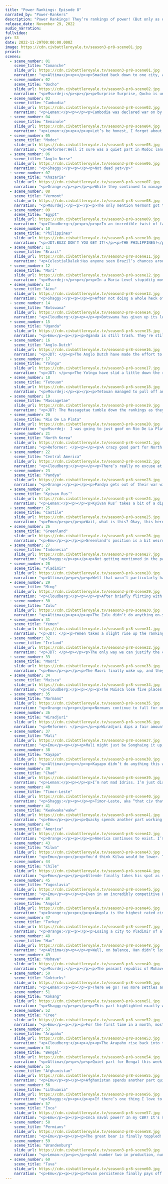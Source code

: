```yaml
---
title: "Power Rankings: Episode 8"
narrated_by: "Power-Rankers"
description: "Power Rankings! They’re rankings of power! (But only as of the instant of the end of the previous episode, as these are not meant to be future predictions!) Power Rankings!"
release_date: November 29, 2022
audio_narration:
fullvideo:
pr: S3
date: 2022-11-29T00:00:00.000Z
image: https://cdn.civbattleroyale.tv/season3-pr8-scene01.jpg
prcast:
scenes:
  - scene_number: 01
    scene_title: "Comanche"
    slide_url: https://cdn.civbattleroyale.tv/season3-pr8-scene01.jpg
    narration: "<p>Altima</p><p></p><p>Smacked back down to one city, a horde descends upon Quahadi to take even that. They may fail; the city is surrounded by decently rough terrain, and still holds a modest garrison. That the chance even exists is entirely on Iron Jacket’s baffling lack-of-settlement. But do not prime your F’s my friend; while they may die in the next part, the Comanche do not deserve your respects, for their fate is entirely born of their own idiocy.</p>"
  - scene_number: 02
    scene_title: "Qocho"
    slide_url: https://cdn.civbattleroyale.tv/season3-pr8-scene02.jpg
    narration: "<p>Msurdej:</p><p></p><p>Surprise Surprise, Qocho is under attack again. This time it’s Tuva banging at the gates of Qarakhoja. And it seems they brought a decent enough army to take Qocho. Will Süngülüg Khagan be able to pull out a diplomatic victory and wriggle free? Or will his time finally come in the next part?</p>"
  - scene_number: 03
    scene_title: "Cambodia"
    slide_url: https://cdn.civbattleroyale.tv/season3-pr8-scene03.jpg
    narration: "<p>Leman:</p><p></p><p>Cambodia was declared war on by the Philippines this part. I hope Cambodia wins because I have a hard time spelling Philippines, so the faster they get eliminated the less I have to type “Philippines.” I don’t think they will be able to capture Cavite el Viejo, those mountains are rough. Oh well.</p><p></p>"
  - scene_number: 04
    scene_title: "Seminole"
    slide_url: https://cdn.civbattleroyale.tv/season3-pr8-scene04.jpg
    narration: "<p>Leman:</p><p></p><p>Let’s be honest, I forgot about Seminole, and I wouldn’t be shocked if you did too. They aren’t quite as disastrously bad as Qocho or Comanche, not making any incredibly stupid plays these days like Vermont or Mori. But hey, remember, they pioneered the “give away a big city in a horrifying peace deal.” At least they did this season. That’s gotta count for something, right?</p>"
  - scene_number: 05
    scene_title: "Modoc"
    slide_url: https://cdn.civbattleroyale.tv/season3-pr8-scene05.jpg
    narration: "<p>Reformer:Well it sure was a quiet part in Modoc land. We at least saw them a few times on the side when we were looking at cooler civs. And they gained a pop this part! That’s, like, +11% growth! </p>"
  - scene_number: 06
    scene_title: "Anglo-Norse"
    slide_url: https://cdn.civbattleroyale.tv/season3-pr8-scene06.jpg
    narration: "<p>Shaggy:</p><p></p><p>Not dead yet</p>"
  - scene_number: 07
    scene_title: "Khazaria"
    slide_url: https://cdn.civbattleroyale.tv/season3-pr8-scene07.jpg
    narration: "<p>Orange:</p><p></p><p>While they continued to manage to hold off the Permians, things still aren’t looking good for ol’ Bulan. At the very least, they still have cities and a peace deal in which they don’t give any away would have them able to recover a bit. But either way, they’ve lost their chance at being a major player. </p>"
  - scene_number: 08
    scene_title: "Vermont"
    slide_url: https://cdn.civbattleroyale.tv/season3-pr8-scene08.jpg
    narration: "<p>Msurdej:</p><p></p><p>The only mention Vermont got this part was the part author dunking on them. That should tell you just how bad Vermont is doing.</p>"
  - scene_number: 09
    scene_title: "Egypt"
    slide_url: https://cdn.civbattleroyale.tv/season3-pr8-scene09.jpg
    narration: "<p>Cloudberg:</p><p></p><p>In an incredible twist of fate, Egypt is still alive! Certain that their capital would fall, we dropped them to last place in episode 7, only for episode 8 to hit us with a curveball as Chad peaced out right before taking the city. Although Egypt is still at war with Yemen and Turkey, they no longer appear to be in imminent danger, and as such they shoot eight ranks back up into the mere bottom tier instead of the “about to die” tier.</p>"
  - scene_number: 10
    scene_title: "Philippines"
    slide_url: https://cdn.civbattleroyale.tv/season3-pr8-scene10.jpg
    narration: "<p>JDT:BUZZ DON’T YOU GET IT!</p><p>THE PHILIPPINES!</p><p>DO NOT!</p><p>EXIST!!!!!!!!!!!!!!</p>"
  - scene_number: 11
    scene_title: "Brazil"
    slide_url: https://cdn.civbattleroyale.tv/season3-pr8-scene11.jpg
    narration: "<p>CelestialDalek:Has anyone seen Brazil’s chances around? Oh, you didn’t? That’s because they’re not there. Pedro I can only dream of achieving the success of his son, and has solidified himself as the worst civ on the continent (fourth-worst if you think America is one continent). Their existence depends on Inca not deciding to invade them from their second city now.</p>"
  - scene_number: 12
    scene_title: "Mori"
    slide_url: https://cdn.civbattleroyale.tv/season3-pr8-scene12.jpg
    narration: "<p>Msurdej:</p><p></p><p>In a Maria Level stupidity move, Mori Motonari has given away Tajihi-Sarugake, their only mainland city. Now not only are the Mori on two cities, but both of them are stuck on Japan. While it may allow them to be isolated for a time, in the end, it will only doom Mori to irrelevancy.</p>"
  - scene_number: 13
    scene_title: "Ainu"
    slide_url: https://cdn.civbattleroyale.tv/season3-pr8-scene13.jpg
    narration: "<p>Shaggy:</p><p></p><p>After not doing a whole heck of a lot so far, Ainu’s options are dwindling. A unified Korean Peninsula is bad news for Shakushain, as his people are Kim’s most obvious next target. Kengu Tarman has also been placed as a thorn in Ainu’s side. With a sparse military to speak of, taking the Gokturks’ forward settle might be a big ask at the moment. But at least they’re making friends internationally by joining the Anti-Turkey Coalition.</p>"
  - scene_number: 14
    scene_title: "Botswana"
    slide_url: https://cdn.civbattleroyale.tv/season3-pr8-scene14.jpg
    narration: "<p>Cloudberg:</p><p></p><p>Botswana has given up its long-shot effort to knock down Angola without taking any cities. Unfortunately, even though Botswana’s performance in the war was better than expected, a draw isn’t good enough for them—in fact, it all but ensures that they’ll be boxed in for the rest of the game, relegated to a minor nation which will eventually be picked off by someone stronger.</p>"
  - scene_number: 15
    scene_title: "Uganda"
    slide_url: https://cdn.civbattleroyale.tv/season3-pr8-scene15.jpg
    narration: "<p>Emu</p><p></p><p>Uganda is still trash. They're still stuck in their mountains, not expanding, not decaying, just..... there. And so they will be until someone decides to come put them out of our misery and make the horn of Africa even slightly interesting. Give it a while and they might take out Yemen? I don't know, I'm just looking for something they might possibly accomplish while they languish.</p>"
  - scene_number: 16
    scene_title: "Anglo-Dutch"
    slide_url: https://cdn.civbattleroyale.tv/season3-pr8-scene16.jpg
    narration: "<p>JDT: </p><p>The Anglo Dutch have made the effort to settle a new city just off the Breton coast, bringing them up to 4 cities once again. This time, though the front is much safer than with Rotterdam, caution must still be exercised as potential Brandenburger and Castilian assaults may belie it. Aside from that, their stats are still existent, and they’re still floating along just fine. At least until the day they inevitably get gangbanged. </p>"
  - scene_number: 17
    scene_title: "Yolngu"
    slide_url: https://cdn.civbattleroyale.tv/season3-pr8-scene17.jpg
    narration: "<p>JDT: </p><p>The Yolngu have slid a little down the rankings from last week. However, there is a very potent window of opportunity for them if they choose to exploit it. The Wiradjuri are fairly vulnerable, with only 1453 worth of manpower divided across a fairly large swathe of land. The Yolngu have roughly equal military power concentrated amongst a much smaller area in the north, primed to strike at Loowee, and perhaps even a little more. With every passing part however, that window will tighten, requiring swift action for any chance at relevance. </p><p></p>"
  - scene_number: 18
    scene_title: "Tetouan"
    slide_url: https://cdn.civbattleroyale.tv/season3-pr8-scene18.jpg
    narration: "<p>Msurdej:</p><p></p><p>Tetouan managed to pull off an upset victory over Mali, retaking the city of Fes they gave up a few parts ago.Plus, their stats went from “garbo” to “slightly less garbo”. All in all, that means Tetouan gets the highest rank they’ve EVER gotten: 43. A quick peace with Sundiata will be the best way to ensure they keep both Fes, and this rank.</p>"
  - scene_number: 19
    scene_title: "Massagetae"
    slide_url: https://cdn.civbattleroyale.tv/season3-pr8-scene19.jpg
    narration: "<p>JDT: The Massagetae tumble down the rankings as they fail to do anything of value this week. This is a massive problem, since the rise last week depended on the fact that they had a huge opportunity to strike the underbellies of the Khazars and Permians. Of course, Tomyris failed to follow through, and with stats that mediocre and neighbours that strong, she might never get the chance to strike out into the wide world again. </p>"
  - scene_number: 20
    scene_title: "Rio De La Plata"
    slide_url: https://cdn.civbattleroyale.tv/season3-pr8-scene20.jpg
    narration: "<p>Msurdej:  I was going to just goof on Rio De La Plata and repost their write up from last week, but that would be too good for RDLP. At least in episode 7, they got mentioned. The last part, Rio got no mention, and only a few cameos in talking about Chile and the Inca. Even worse are their stats, which are failing to keep up with the pack. Jose is going to need to make a big play to improve his chances of winning.</p>"
  - scene_number: 21
    scene_title: "North Korea"
    slide_url: https://cdn.civbattleroyale.tv/season3-pr8-scene21.jpg
    narration: "<p>Reformer: </p><p></p><p>A crazy good part for North Korea this time, as all the pressure against Mori finally pays out in a great peace deal. With the peninsula now unified under North Korean rule, and Mori crippled beyond belief, Kim Il-sung can start looking elsewhere - to his west and northwest, significantly stronger civs are constantly waging war in one direction or another, so an opportunity could arise any moment. To his north, Ainu are sleeping soundly, but the terrain is rough, and Kim would have to grab another amazing peace deal to get anything that way. All things considered, even with the victory against Mori, North Korea’s future looks uncertain…</p>"
  - scene_number: 22
    scene_title: "Central America"
    slide_url: https://cdn.civbattleroyale.tv/season3-pr8-scene22.jpg
    narration: "<p>Cloudberg:</p><p></p><p>There’s really no excuse at this point for only having founded three cities. Central America had plenty of space, and they still have some, but jesus, talk about a lack of initiative. The longer they keep this up, the farther they’ll fall—in fact, this is their lowest rank so far.</p>"
  - scene_number: 23
    scene_title: "Pandya"
    slide_url: https://cdn.civbattleroyale.tv/season3-pr8-scene23.jpg
    narration: "<p>Orange:</p><p></p><p>Pandya gets out of their war with Afghanistan without giving away any cities this time, so that’s a win in my books. Like the slimmest of wins. Like a win in a game where something bad only happens to the first loser and Pandya is doing second worst. But a win nonetheless. Maybe now they can go settle Australia or Tibet or something. </p>"
  - scene_number: 24
    scene_title: "Kyivan Rus’"
    slide_url: https://cdn.civbattleroyale.tv/season3-pr8-scene24.jpg
    narration: "<p>Leman:</p><p></p><p>Kyivan Rus’ takes a bit of a dip this week, and while two ranks this early on in the middle of the pack is mostly noise, I think this time it has a bit of significance. With Vladimir finally remembering what a settler is and pulling off an impressive conquest of Adana, it’s finally clear who the weakest civ of Eastern Europe is. It’s Kyivan Rus. Middling stats, three measly cities, and no room for any more means Olga’s future prospects aren’t looking so great.</p>"
  - scene_number: 25
    scene_title: "Castile"
    slide_url: https://cdn.civbattleroyale.tv/season3-pr8-scene25.jpg
    narration: "<p>Emu</p><p></p><p>Wait, what is this? Okay, this here claims there's a civ in Iberia, but the map doesn't show anything. What is this doing on the PR sheet? Is it a placeholder to reach an even 60? If they wanted me to write less, they could've just said so. You guys just stay right here, I'm going to go get this sorted out.</p>"
  - scene_number: 26
    scene_title: "Greenland"
    slide_url: https://cdn.civbattleroyale.tv/season3-pr8-scene26.jpg
    narration: "<p>Emu</p><p></p><p>Greenland's position is a bit weird. Arapaho and Cree colonies are creeping toward their core, but from all other sides they're doing fine. Vermont is a total bust, and Iceland is basically theirs as soon as they declare on them. The east half of Quebec north of the St. Lawrence is theirs, and Arapaho encroachment seems to have kicked them into gear enough to realize that. They're kind of mediocre in just about every respect you can think of, and that's why we put them here. 35th place, the peak of mediocrity.</p>"
  - scene_number: 27
    scene_title: "Indonesia"
    slide_url: https://cdn.civbattleroyale.tv/season3-pr8-scene27.jpg
    narration: "<p>Shaggy:</p><p></p><p>Not getting mentioned in the part gets you dropped 2 ranks this week. Take note stonk traders.</p>"
  - scene_number: 28
    scene_title: "Vladimir"
    slide_url: https://cdn.civbattleroyale.tv/season3-pr8-scene28.jpg
    narration: "<p>Altima</p><p></p><p>Well that wasn’t particularly hard. Turkey may as well have offered that city with a side of chips for how much Vladimir had to struggle for it. Add in some settles in the north, and you have a six point rise for the boys in white and blue. They’re still boxed in by everyone, and they sure as hell ain’t penetrating those mountains to continue the war against Turkey, but hey, it’s a good showing this part.</p>"
  - scene_number: 29
    scene_title: "Ming"
    slide_url: https://cdn.civbattleroyale.tv/season3-pr8-scene29.jpg
    narration: "<p>Cloudberg:</p><p></p><p>After briefly flirting with putting Ming in the top half, the power rankers have said “nah.” That said, this might be the first episode where that would have been justifiable. Ming finally founded a fifth city, but more importantly, they’ve been producing units like crazy, and they now have the 12th largest army on the cylinder, a major surprise for such a backwater civ. In fact, they’ve almost reached military parity with Han.</p>"
  - scene_number: 30
    scene_title: "Zulu"
    slide_url: https://cdn.civbattleroyale.tv/season3-pr8-scene30.jpg
    narration: "<p>Altima</p><p></p><p>The Zulu didn’t do anything on-screen this part. They settled a city off-screen, apparently.</p>"
  - scene_number: 31
    scene_title: "Yemen"
    slide_url: https://cdn.civbattleroyale.tv/season3-pr8-scene31.jpg
    narration: "<p>JDT: </p><p>Yemen takes a slight rise up the rankings as they manage to successfully settle a fifth city and their greatest rival in Turkey takes a dip in the rankings. Of course, the Afghans are encroaching into the Arab peninsula, and most of what remains of that territory is inhospitable desert, meaning that their situation still isn’t great. There is a chance for some more power if the assault on Egypt pans out well, but that feels more unlikely with every passing part. Until then, Arwa can take solace in knowing Yemen is still around. </p>"
  - scene_number: 32
    scene_title: "Ireland"
    slide_url: https://cdn.civbattleroyale.tv/season3-pr8-scene32.jpg
    narration: "<p>JDT: </p><p></p><p>The only way we can justify the constant flip flop in Irish ranks is that we are all ranking in a pub and ordering a bit too much Guiness before adjusting the ranks. That’s some damn fine beer though, cos the army is top 15, and so is the science.</p>"
  - scene_number: 33
    scene_title: "Maori"
    slide_url: https://cdn.civbattleroyale.tv/season3-pr8-scene33.jpg
    narration: "<p>Emu</p><p></p><p>The Maori finally wake up, and they're waking up to a world where things are actually much the same as when they went to sleep. Wiradjuri is still big but mostly powerless, Yolngu is still Anangu 2, I guess Timor-Leste got bigger? Potatau doesn't really care about that. What he cares about is that both Wiradjuri and Yolngu failed to settle all of Australia. Idiots. It's not that hard, here, let me show you. And let me take Polynesia while I'm at it. Inca??? How the hell did you let the *Inca* settle that? Oh, I have a lot of work to do here. Let's get started, shall we?</p>"
  - scene_number: 34
    scene_title: "Muisca"
    slide_url: https://cdn.civbattleroyale.tv/season3-pr8-scene34.jpg
    narration: "<p>Cloudberg:</p><p></p><p>The Muisca lose five places this episode by virtue of doing nothing. We barely saw them on screen, except for a wayward settler which got beaten to Hispaniola by Brazil. Besides, their six cities, one of which is over by Brazil, makes them clearly second fiddle to the Inca, and honestly at this point they can’t hold a candle to Kayapo either.</p>"
  - scene_number: 35
    scene_title: "Normans"
    slide_url: https://cdn.civbattleroyale.tv/season3-pr8-scene35.jpg
    narration: "<p>Orange:</p><p></p><p>Normans continue to fall for one major reason: They broke. -30gpt and 0 in the bank means that they are going to be facing massive penalties to their stats, especially science. Until they can fix this finance issue, they will just continue to fall from their height. Maybe their war with Mali can somehow fix this if it goes well, but being at war on two fronts forcing them to build units certainly isn’t going to help get them out of debt.</p>"
  - scene_number: 36
    scene_title: "Wiradjuri"
    slide_url: https://cdn.civbattleroyale.tv/season3-pr8-scene36.jpg
    narration: "<p>Reformer: </p><p></p><p>Wiradjuri dips a fair amount of spots this part as we get a good big-picture view of the region. The war against Yolngu - though not even 20 turns in length - seems to have been a significant drain on the Wiradjuri military. Wiradjuri core barely has any units now that they’d come in handy as Maori settlers begin streaming in across the sea. It is also worth pointing out that Wiradjuri have chosen to send settlers out to New Guinea and the Bismarck Archipelago instead of making sure their core on Australia is solid. Indeed, Maori is enjoying plenty of good land that should’ve easily been Wiradjuri’s (or Yolngu’s, for that matter).Though Maori were looking god-awful for so long, they have managed to pull out of rock-bottom and are now looking credible again while Wiradjuri is wasting their production. Not a great look for the civ who looked to have an easy early game. </p>"
  - scene_number: 37
    scene_title: "Mali"
    slide_url: https://cdn.civbattleroyale.tv/season3-pr8-scene37.jpg
    narration: "<p>Emu</p><p></p><p>Mali might just be Songhaing it up, as they fail to make cross-Saharan conquests and even allow the great Tetouan mistake to be rescinded. Honestly, Mali is kind of infuriating to me. They're so bland and do-nothing-y, and I just can't bring myself to get excited for either their rise or their collapse. Maybe it's their color scheme, maybe it's their settling pattern, and maybe it's just their general behavior, but I'm having none of it. You know what? You can just go ahead rot in your alcove of mediocrity and ineffectiveness while you helplessly watch the world pass you by. Here's your minus 4 ranks Sundiata, I hope you choke on them.</p>"
  - scene_number: 38
    scene_title: "Kayapo"
    slide_url: https://cdn.civbattleroyale.tv/season3-pr8-scene38.jpg
    narration: "<p>Altima</p><p></p><p>Kayapo didn’t do anything this week, and as the Inca start to consolidate over the continent by runting Brazil, their inaction (and lackluster standing army) stands to be more of a problem. Still, their science is absurd. 133 Effective. The next highest is 99 Effective. Combined with the hell terrain that put them here, they stand to linger far longer than their position should indicate, and so, up they go.</p>"
  - scene_number: 39
    scene_title: "Chad"
    slide_url: https://cdn.civbattleroyale.tv/season3-pr8-scene39.jpg
    narration: "<p>Leman:</p><p></p><p>I’m not mad Idriss. I’m just disappointed. When Akhenaten was shown surrounded by Chadian composite bowmen, we all probably thought – classic AI not understanding melee units, but Idriss’ll figure it out eventually. There’s no way he would screw it all up and peace out without grabbing the city! What fools we were.</p><p> </p><p>Chad still founded a sixth city and beefed up its stats. So, all in all not a bad part for Chad. Just a little embarrassing.</p>"
  - scene_number: 40
    scene_title: "Timor-Leste"
    slide_url: https://cdn.civbattleroyale.tv/season3-pr8-scene40.jpg
    narration: "<p>Shaggy:</p><p></p><p>Timor-Leste, aka “that civ that seems to always have a unit on the slide”, have been just amazing to watch so far. They’ve got it all: diplomacy, interesting (if not the most impactful) wars, a region that has given them the opportunity to make the most of their start, and a color scheme that you can pick out a mile away (or however high up the camera is canonically). Their joint assault on Chongjin with the Kwak this episode was never something I’d have predicted from their initial 61 rank start, but here they are pulling their weight in one of the most diverse coalitions yet this season.</p>"
  - scene_number: 41
    scene_title: "Kwakwaka'wakw"
    slide_url: https://cdn.civbattleroyale.tv/season3-pr8-scene41.jpg
    narration: "<p>Emu</p><p></p><p>Quacky spends another part working up the coast and- BY GOD WHAT IS THAT? IT'S THE TRIREME FLEET WITH A STEEL CHAIR! They're making serious headway in Korea of all places, as some passing triremes take an interest in the city at IRL Gwangju, and there's a non-zero chance they'll actually take it. Chances are high it'll just flip right back, but still it's a powerful reminder of how little it takes to be the dominant naval power in the North Pacific right now. Willie Seaweed is doing exactly what he needs to. He's not trying to expand on land where his enemies are strong, he's focusing on the coast, in order to start sending his navy where his enemies are weak. Very solid performance, enough to earn him a top 20 spot once again.</p>"
  - scene_number: 42
    scene_title: "America"
    slide_url: https://cdn.civbattleroyale.tv/season3-pr8-scene42.jpg
    narration: "<p>Orange:</p><p></p><p>America continues to exist. I’m not really sure why they are so low in stats when they have 8 cities and decent production, but they are managing it. America keeps having good things happen to them but just still isn’t doing well and I don’t know why. Getting cities off Seminole and Vermont yet still feeling like they are just mid of the pack of this stacked North America. C’mon Franklin, get up and start running with the rest of the- Oh right nevermind. Maybe just go improve your cities a bit more.</p>"
  - scene_number: 43
    scene_title: "Kilwa"
    slide_url: https://cdn.civbattleroyale.tv/season3-pr8-scene43.jpg
    narration: "<p>Emu</p><p></p><p>You'd think Kilwa would be lower. They only have 4 mainland cities, and they're in a fairly crowded region. But right now, they're doing a lot with a little. Their stats are about what you'd expect from this bracket, they've proven military competence, and Africa is so trash that what they're doing right now is enough to put them solidly in the top 20. Their prospects for land-based conquest don't look all that great right now, but they have a strong naval reputation and there's no shortage of lightly-defended coastal cities around. Given Kilwa is Kilwa, it's really impossible to predict where they'll go. One thing's for sure: Ali ibn al-Hassan is here to give us a show.</p>"
  - scene_number: 44
    scene_title: "Chile"
    slide_url: https://cdn.civbattleroyale.tv/season3-pr8-scene44.jpg
    narration: "<p>Emu</p><p></p><p>Allende finally takes his spot as second in South America as he starts to exploit the land he carved out for himself with that bold forward settle so long ago. His Southern Cone core outstrips any other civ on the continent save Inca in its productivity and size. Overall, not bad, and they're the one civ in South America not blocked by the rainforest from any sort of conquest whatsoever. Oh, and there's the small matter of the third biggest army in the world. Chile is one of the truest turnarounds of the CBR. They're the sole reason La Plata went from undisputed #1 to runt without a prayer. That's definitely worth a top 20 spot.</p>"
  - scene_number: 45
    scene_title: "Yugoslavia"
    slide_url: https://cdn.civbattleroyale.tv/season3-pr8-scene45.jpg
    narration: "<p>Emu</p><p></p><p>Even in an incredibly competitive Europe, Yugo holds its own. They're using the geography of the region to keep the Brandenburgers out, and they definitely have the strength to deal a decisive blow to the Normans whenever they want to, especially with their cheeky settle in northern Italy. The focus seems to be more towards northern and eastern Europe this game, but watch this space. There's some real potential down here, and if you keep a close eye out you may just find a front row seat to its realization.</p>"
  - scene_number: 46
    scene_title: "Angola"
    slide_url: https://cdn.civbattleroyale.tv/season3-pr8-scene46.jpg
    narration: "<p>Orange:</p><p></p><p>Angola is the highest rated civ in Africa and they are just not really doing too well. They’d be ranked probably outside of the top 20 if it weren’t for the fact that they are the strongest on the continent and therefore less competition then stronger civs on other continents. Angola really needs to get some war successes to break out of central Africa, otherwise they are just gonna end up getting stuck and falling to those with more opportunities for expansion like Kilwa or Mali.</p>"
  - scene_number: 47
    scene_title: "Turkey"
    slide_url: https://cdn.civbattleroyale.tv/season3-pr8-scene47.jpg
    narration: "<p>Orange:</p><p></p><p>Losing a city to Vladimir of all civs isn’t the best look, and the Normans declaring war isn’t going to help either. But they are still expanding and growing and in general doing well. How long this prosperity and expansion might last though is unknown, and they can very easily lose their good placement as other Middle Eastern civs have done in the past like if Afghanistan decides that the fertile crescent is their domain what’s Turkey to do? Not much I can tell you that.</p>"
  - scene_number: 48
    scene_title: "Han"
    slide_url: https://cdn.civbattleroyale.tv/season3-pr8-scene48.jpg
    narration: "<p>Altima</p><p></p><p>Well, on balance, Han didn’t lose any cities this part. They just traded one that was painfully exposed to the Gokturks for one painfully exposed to both the Gokturks and North Korea. While they’re definitely boxed in as a result of this trade, with Pengcheng’s fall being essentially a foregone conclusion at the moment, they’re far from out of the game, with powerful defensive terrain for their core, solid enough stats, and a weak neighbor in the Ming to potentially munch on in the future. They may stagnate and die, but they do still have the chance to avoid that, so they hold their rank this week.</p>"
  - scene_number: 49
    scene_title: "Mohave"
    slide_url: https://cdn.civbattleroyale.tv/season3-pr8-scene49.jpg
    narration: "<p>Msurdej:</p><p></p><p>The peasant republic of Mohave continues to thrive, and bring their forces against the Comanche. While it's unlikely they’ll snipe it through the mountains, it's still a possibility. Plus, they (somehow) still have a city in Asia,meaning if they ever fully collapse in America, the peasants shall continue to rule!</p>"
  - scene_number: 50
    scene_title: "Gokturks"
    slide_url: https://cdn.civbattleroyale.tv/season3-pr8-scene50.jpg
    narration: "<p>Leman:</p><p></p><p>There we go! Two more settles and a cheeky invasion of Han nets Gokturks a trio of new cities this part, bringing the Gokturk total up to nine, a very respectable city count indeed. Their stats are a bit lacking, meaning Gokturks find themselves just a bit shy of the top ten, but if this momentum keeps going, and Gokturks keep having impressive episodes like this one, I can see them break that barrier in no time.</p><p></p>"
  - scene_number: 51
    scene_title: "Kokang"
    slide_url: https://cdn.civbattleroyale.tv/season3-pr8-scene51.jpg
    narration: "<p>Shaggy:</p><p></p><p>This part highlighted exactly why I love Kokang (and no, I’m not Stitches in disguise), their core is virtually impenetrable to their greatest regional rivals. Currently defending against both Han and Bengal, they are nigh impossible to scratch through their labyrinth of mountains and strategic city placements. Now, this does go against them slightly. Their invasion of Cambodia faltered and sputtered out, but for an area of the cylinder where having a solid defensible core is a premium asset Kokang seem to be making the most of it.</p>"
  - scene_number: 52
    scene_title: "Cree"
    slide_url: https://cdn.civbattleroyale.tv/season3-pr8-scene52.jpg
    narration: "<p>Emu</p><p></p><p>For the first time in a month, most of the rankers think Cree is outshone by their southern neighbors. So what happened? Well, it's a simple case of Cree not making the most out of their opportunities. They haven't really done anything wrong, hence them holding rank from last part, but they're sure not doing anything right recently either. Let's break it down: Their stats are marvelous, third overall. They're building a strong core with a large military and the means to make more. They're expanding with most of the space they've been given. Ah, there it is! Did you catch it? *most*. With rapid Arapaho expansion, that's just not enough to keep up. They're outstripping Arapaho for the moment (which is why I still have them on top), but they're just not building the framework for the type of exponential growth that's starting down south. All that being said, they're not really at a huge disadvantage, as shown by our next civ.....</p>"
  - scene_number: 53
    scene_title: "Arapaho"
    slide_url: https://cdn.civbattleroyale.tv/season3-pr8-scene53.jpg
    narration: "<p>Cloudberg:</p><p></p><p>The Arapaho rise back into the top 10 for the first time since episode 3, riding the tide of their conquest of Penataka and their present siege of Quahadi. So far, the rankers are optimistic that they will soon eliminate the Comanche, opening up even more space to expand, and so for the first time we’ve decided to put them above their northern neighbors the Cree.</p>"
  - scene_number: 54
    scene_title: "Bengal"
    slide_url: https://cdn.civbattleroyale.tv/season3-pr8-scene54.jpg
    narration: "<p>Altima</p><p></p><p>Quiet part for Bengal this week. Small incremental stat growth, a few settles here and there, some continued flailing at the absolute hell terrain that is Kokang, the works. All told, they’re about where they were last week relatively, and so their rank remains as it was.</p>"
  - scene_number: 55
    scene_title: "Afghanistan"
    slide_url: https://cdn.civbattleroyale.tv/season3-pr8-scene55.jpg
    narration: "<p>Emu</p><p></p><p>Afghanistan spends another part quietly in the upper echelons. Despite being the most powerful in the region, there's just more action going on on every part of their periphery. They're looking just a little spread thin at the moment, but the mountains should be some sort of help with that. They're second overall in stats, and with eleven cities it's not hard to see why. Overall an incredibly solid civ with many future prospects. I can't imagine they have a lot of fans at the moment, but that's just fine for Durrani. He's not here for the attention, he's not here to be a star, he's here to win. What an asshole.</p>"
  - scene_number: 56
    scene_title: "Lithuania"
    slide_url: https://cdn.civbattleroyale.tv/season3-pr8-scene56.jpg
    narration: "<p>Shaggy:</p><p></p><p>If there’s one thing I love to see as a Power Ranker, it’s a civ that embraces settling. Lithuania is spamming cities and settlers so much that the rest of the cylinder can’t help but think about their car’s expired warranty, that is until they realize cars haven’t been invented yet. Or cell phones for that matter. Or even packaged meat. Anyway, Lithuania is growing into the major European rival to Brandenburg and is even beginning to put up a border as far east as future Permian clay. Their military looks like it can sustain through whatever meatgrinder comes their way in Europe so long as they don’t hurl themselves against Brandenburg’s Great Wall too early. I see Eurasia coming down to a tricolor of borders between Lithuania, Brandenburg, and the Permians.</p>"
  - scene_number: 57
    scene_title: "Inca"
    slide_url: https://cdn.civbattleroyale.tv/season3-pr8-scene57.jpg
    narration: "<p>Emu</p><p></p><p>Inca naval power? In my CBR? It's more likely than you think. Not only do the Inca maintain their spot as undisputed rulers of the South American continent, they've also started settling Polynesia. You know, as you do. Little side project. On top of that, their stats are great, their neighbors weak, and their competition sparse. What more could a civ want? A position where you can actually start conquering cities before the modern era? Don't be ridiculous. What is this, Central Asia?</p>"
  - scene_number: 58
    scene_title: "Permians"
    slide_url: https://cdn.civbattleroyale.tv/season3-pr8-scene58.jpg
    narration: "<p>Emu</p><p></p><p>The great bear is finally toppled! With decreasing statistical competitiveness and the rise of Brandy, Tuva, and Lithuania, we just couldn't justify keeping Azykay up top this time around. Not only does he fall below his old Tuvan rival, Freddy has leapfrogged him too! So what went wrong? Well, look at the stats. Not only are the Permians not first, cities and production are the only relevant stats in which they're even top 10! At this point, they've been in so many wars (mostly failed, I might add) that they've neglected their core and left their prodigious sprawl as the only thing really going for them. That sprawl's not nothing, of course, we did still keep them up here in the top 3, but at this level it takes far more than that to smoke the competition. And that's really the crux of it. Azykay's still in a great spot, but at this point it's just not fair to call him the greatest.</p>"
  - scene_number: 59
    scene_title: "Brandenburg"
    slide_url: https://cdn.civbattleroyale.tv/season3-pr8-scene59.jpg
    narration: "<p>Leman:</p><p></p><p>At number two in production, number two in population, number two in city count and (tied for) number two in social policies, Brandenburg is just that, number two. Not that that’s bad – an average for 2 out of 60 civs is actively fantastic, but I imagine that seeing Brandenburg here after Permians fell to three is kind of a letdown for supporters of Freddy-dubs.</p><p> </p><p>So, what would Frederick-William have to do to get that coveted number one spot? Not too much really. The only stat that Brandenburg is lacking in is its military manpower, so beefing up their army is a good start. Finishing off one of the handful of weenie neighbors is probably a great step two. </p>"
  - scene_number: 60
    scene_title: "Tuva"
    slide_url: https://cdn.civbattleroyale.tv/season3-pr8-scene60.jpg
    narration: "<p>Emu</p><p></p><p>Tuvan persistence finally pays off. They bided their time, they played their cards right, they took every chance they could, and here it is. The top spot. They've been fighting the Permians for this since day one, and the lords of the steppe never fail. Their #1 isn't quite unanimous (a few dissenters for Brandy), but they're still head and shoulders above the rest, especially with their ridiculous production advantage. They're at 171 right now, which is almost 50 above second-place Brandenburg. That almost single-handedly gives them the stats lead by a mile. Amazingly, they also have space to grow more yet, with plenty more steppe to spread out over. I'd say their one obstacle is they're in an incredibly strong region. Even if you're beating everyone at the moment, being directly between the Permians and the Gokturks is no enviable position. Everyone can see that they've gone the distance, but this is no time for Donduk Kuular to rest on his laurels. He's still got a few favorable wars to go before he's really sealed the deal.</p>"
---
```

